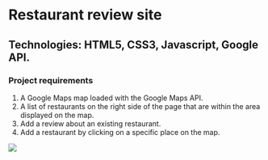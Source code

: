 <h1>Restaurant review site</h1>
<h2>Technologies: HTML5, CSS3, Javascript, Google API.</h2>
<h3>Project requirements</h3>
<ol>
<li>A Google Maps map loaded with the Google Maps API.</li>
<li>A list of restaurants on the right side of the page that are within the area displayed on the map.</li>
<li>Add a review about an existing restaurant.</li>
<li>Add a restaurant by clicking on a specific place on the map.</li>
</ol>
<img src="./assets/images/mapPic.PNG">
